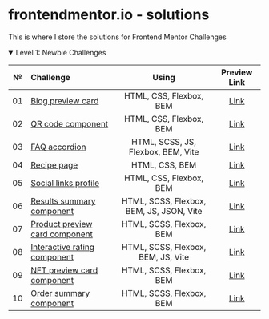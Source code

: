 # frontendmentor.io - solutions

This is where I store the solutions for Frontend Mentor Challenges

<details open>
<summary>Level 1: Newbie Challenges</summary>

| № | Challenge | Using | Preview Link |
| :---: | :--- | :---: | :---: |
| 01 | [Blog preview card](https://github.com/ankkiel/frontend-mentor-solutions/tree/main/blog-preview-card-main) | HTML, CSS, Flexbox, BEM | [Link](https://ankkiel.github.io/frontend-mentor-solutions/blog-preview-card-main/) |
| 02 | [QR code component](https://github.com/ankkiel/frontend-mentor-solutions/tree/main/qr-code-component-main) | HTML, CSS, Flexbox, BEM | [Link](https://ankkiel.github.io/frontend-mentor-solutions/qr-code-component-main/) |
| 03 | [FAQ accordion](https://github.com/ankkiel/frontend-mentor-solutions/tree/main/faq-accordion-main) | HTML, SCSS, JS, Flexbox, BEM, Vite | [Link](https://ankkiel.github.io/frontend-mentor-solutions/faq-accordion-main/) |
| 04 | [Recipe page](https://github.com/ankkiel/frontend-mentor-solutions/tree/main/recipe-page-main) | HTML, CSS, BEM | [Link](https://ankkiel.github.io/frontend-mentor-solutions/recipe-page-main/) |
| 05 | [Social links profile](https://github.com/ankkiel/frontend-mentor-solutions/tree/main/social-links-profile-main) | HTML, CSS, Flexbox, BEM | [Link](https://ankkiel.github.io/frontend-mentor-solutions/social-links-profile-main/) |
| 06 | [Results summary component](https://github.com/ankkiel/frontend-mentor-solutions/tree/main/results-summary-component-main) | HTML, SCSS, Flexbox, BEM, JS, JSON, Vite | [Link](https://ankkiel.github.io/frontend-mentor-solutions/results-summary-component-main/) |
| 07 | [Product preview card component](https://github.com/ankkiel/frontend-mentor-solutions/tree/main/product-preview-card-component-main) | HTML, SCSS, Flexbox, BEM | [Link](https://ankkiel.github.io/frontend-mentor-solutions/product-preview-card-component-main/) |
| 08 | [Interactive rating component](https://github.com/ankkiel/frontend-mentor-solutions/tree/main/interactive-rating-component-main) | HTML, SCSS, Flexbox, BEM, JS, Vite | [Link](https://ankkiel.github.io/frontend-mentor-solutions/interactive-rating-component-main/) |
| 09 | [NFT preview card component](https://github.com/ankkiel/frontend-mentor-solutions/tree/main/nft-preview-card-component-main) | HTML, SCSS, Flexbox, BEM  | [Link](https://ankkiel.github.io/frontend-mentor-solutions/nft-preview-card-component-main/) |
| 10 | [Order summary component](https://github.com/ankkiel/frontend-mentor-solutions/tree/main/order-summary-component) | HTML, SCSS, Flexbox, BEM  | [Link](https://ankkiel.github.io/frontend-mentor-solutions/order-summary-component/) |
</details>
